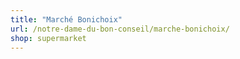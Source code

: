 ```yaml
---
title: "Marché Bonichoix"
url: /notre-dame-du-bon-conseil/marche-bonichoix/
shop: supermarket
---
```

